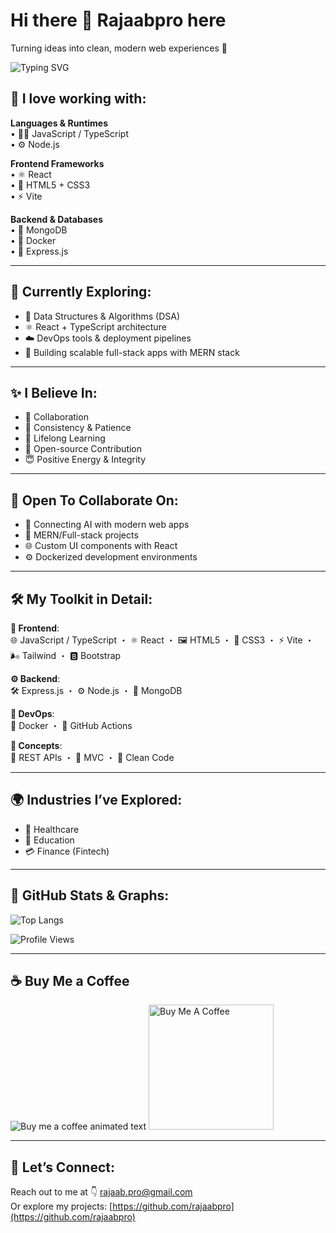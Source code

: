 # Hi there 👋 Rajaabpro here

Turning ideas into clean, modern web experiences 🚀

<img src="https://readme-typing-svg.herokuapp.com?font=Fira+Code&size=22&duration=3000&pause=1000&color=00F7FF&center=true&vCenter=true&width=435&lines=Full-Stack+Developer;Code+%26+Creativity+Enthusiast;Let%E2%80%99s+Build+Something+Great!" alt="Typing SVG" />


## 💼 I love working with:

**Languages & Runtimes**  
• 🧙‍♂️ JavaScript / TypeScript  
• ⚙️ Node.js

**Frontend Frameworks**  
• ⚛️ React  
• 🎨 HTML5 + CSS3  
• ⚡ Vite

**Backend & Databases**  
• 🧠 MongoDB  
• 🐳 Docker  
• 🔐 Express.js

---

## 🌱 Currently Exploring:

* 🧠 Data Structures & Algorithms (DSA)  
* ⚛️ React + TypeScript architecture  
* ☁️ DevOps tools & deployment pipelines  
* 🧱 Building scalable full-stack apps with MERN stack

---

## ✨ I Believe In:

* 🤝 Collaboration  
* 🧘 Consistency & Patience  
* 🌱 Lifelong Learning  
* 💬 Open-source Contribution  
* 😇 Positive Energy & Integrity

---

## 🤝 Open To Collaborate On:

* 🤖 Connecting AI with modern web apps  
* 💸 MERN/Full-stack projects  
* 🌐 Custom UI components with React  
* ⚙️ Dockerized development environments

---

## 🛠️ My Toolkit in Detail:


**🎨 Frontend**:  
🌐 JavaScript / TypeScript ・ ⚛️ React ・ 🖼️ HTML5 ・ 🎨 CSS3 ・ ⚡ Vite ・ 🌬️ Tailwind ・ 🅱️ Bootstrap

**⚙️ Backend**:  
🛠️ Express.js ・ ⚙️ Node.js ・ 🧠 MongoDB

**🚀 DevOps**:  
🐳 Docker ・ 🔁 GitHub Actions

**🧠 Concepts**:  
🔗 REST APIs ・ 🧱 MVC ・ 🧼 Clean Code


---

## 🌍 Industries I’ve Explored:

* 🏥 Healthcare  
* 📘 Education  
* 💳 Finance (Fintech)

---

## 📢 GitHub Stats & Graphs:

![Top Langs](https://github-readme-stats.vercel.app/api/top-langs/?username=rajaabpro&layout=compact&theme=tokyonight&hide_border=true&border_radius=20)

![Profile Views](https://komarev.com/ghpvc/?username=rajaabpro&color=blue&style=flat-square)

---

## ☕ Buy Me a Coffee

<img src="https://readme-typing-svg.herokuapp.com?font=Fira+Code&size=20&duration=3000&pause=1000&color=FBBF24&center=true&vCenter=true&width=500&lines=Appreciate+my+Work%3F;Support+Me+by+Buying+a+Coffee+☕%EF%B8%8F;You're+Awesome+for+Stopping+By!" alt="Buy me a coffee animated text" />

<a href="https://www.buymeacoffee.com/rajaabpro" target="_blank">
  <img src="https://cdn.buymeacoffee.com/buttons/v2/default-yellow.png" width="200" alt="Buy Me A Coffee" />
</a>

---

## 📲 Let’s Connect:

Reach out to me at 👇 [rajaab.pro@gmail.com](mailto:rajaab.pro@gmail.com)  
Or explore my projects: [https://github.com/rajaabpro](https://github.com/rajaabpro)
